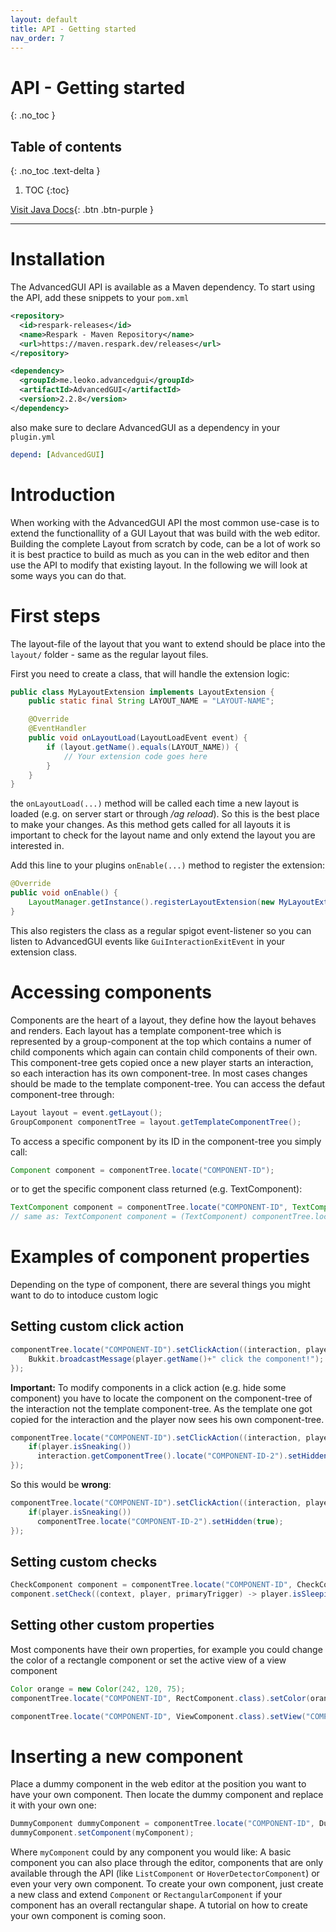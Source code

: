 ```yaml
---
layout: default
title: API - Getting started
nav_order: 7
---
```


# API - Getting started
{: .no_toc }

## Table of contents
{: .no_toc .text-delta }

1. TOC
{:toc}


[Visit Java Docs](https://advancedgui.app/apidocs/){: .btn .btn-purple }

---

# Installation

The AdvancedGUI API is available as a Maven dependency. To start using the API, add these snippets to your `pom.xml`

```xml
<repository>
  <id>respark-releases</id>
  <name>Respark - Maven Repository</name>
  <url>https://maven.respark.dev/releases</url>
</repository>
```

```xml
<dependency>
  <groupId>me.leoko.advancedgui</groupId>
  <artifactId>AdvancedGUI</artifactId>
  <version>2.2.8</version>
</dependency>
```

also make sure to declare AdvancedGUI as a dependency in your `plugin.yml`

```yaml
depend: [AdvancedGUI]
```

# Introduction

When working with the AdvancedGUI API the most common use-case is to extend the functionallity of a GUI Layout that was build with the web editor.
Building the complete Layout from scratch by code, can be a lot of work so it is best practice to build as much as you can in the web editor and then use the API to modify that existing layout. In the following we will look at some ways you can do that.

# First steps

The layout-file of the layout that you want to extend should be place into the `layout/` folder - same as the regular layout files.

First you need to create a class, that will handle the extension logic:
```java
public class MyLayoutExtension implements LayoutExtension {
    public static final String LAYOUT_NAME = "LAYOUT-NAME";

    @Override
    @EventHandler
    public void onLayoutLoad(LayoutLoadEvent event) {
        if (layout.getName().equals(LAYOUT_NAME)) {
            // Your extension code goes here
        }
    }
}
```

the `onLayoutLoad(...)` method will be called each time a new layout is loaded (e.g. on server start or through _/ag reload_). So this is the best place to make your changes. As this method gets called for all layouts it is important to check for the layout name and only extend the layout you are interested in.

Add this line to your plugins `onEnable(...)` method to register the extension:
```java
@Override
public void onEnable() {
    LayoutManager.getInstance().registerLayoutExtension(new MyLayoutExtension(), this);
}
```

This also registers the class as a regular spigot event-listener so you can listen to AdvancedGUI events like `GuiInteractionExitEvent` in your extension class.

# Accessing components

Components are the heart of a layout, they define how the layout behaves and renders. Each layout has a template component-tree which is represented by a group-component at the top which contains a numer of child components which again can contain child components of their own. This component-tree gets copied once a new player starts an interaction, so each interaction has its own component-tree. In most cases changes should be made to the template component-tree. You can access the defaut component-tree through:

```java
Layout layout = event.getLayout();
GroupComponent componentTree = layout.getTemplateComponentTree();
```

To access a specific component by its ID in the component-tree you simply call:
```java
Component component = componentTree.locate("COMPONENT-ID");
```
or to get the specific component class returned (e.g. TextComponent):
```java
TextComponent component = componentTree.locate("COMPONENT-ID", TextComponent.class);
// same as: TextComponent component = (TextComponent) componentTree.locate("COMPONENT-ID");
```

# Examples of component properties

Depending on the type of component, there are several things you might want to do to intoduce custom logic

## Setting custom click action

```java
componentTree.locate("COMPONENT-ID").setClickAction((interaction, player, primaryTrigger) -> {
    Bukkit.broadcastMessage(player.getName()+" click the component!");
});
```

**Important:** To modify components in a click action (e.g. hide some component) you have to locate the component on the component-tree of the interaction not the template component-tree.
As the template one got copied for the interaction and the player now sees his own component-tree.

```java
componentTree.locate("COMPONENT-ID").setClickAction((interaction, player, primaryTrigger) -> {
    if(player.isSneaking())
      interaction.getComponentTree().locate("COMPONENT-ID-2").setHidden(true);
});
```

So this would be **wrong**:
```java
componentTree.locate("COMPONENT-ID").setClickAction((interaction, player, primaryTrigger) -> {
    if(player.isSneaking())
      componentTree.locate("COMPONENT-ID-2").setHidden(true);
});
```

## Setting custom checks

```java
CheckComponent component = componentTree.locate("COMPONENT-ID", CheckComponent.class);
component.setCheck((context, player, primaryTrigger) -> player.isSleeping());
```

## Setting other custom properties

Most components have their own properties, for example you could change the color of a rectangle component or set the active view of a view component

```java
Color orange = new Color(242, 120, 75);
componentTree.locate("COMPONENT-ID", RectComponent.class).setColor(orange);
```

```java
componentTree.locate("COMPONENT-ID", ViewComponent.class).setView("COMPONENT-ID-2");
```

# Inserting a new component

Place a dummy component in the web editor at the position you want to have your own component. Then locate the dummy component and replace it with your own one:

```java
DummyComponent dummyComponent = componentTree.locate("COMPONENT-ID", DummyComponent.class);
dummyComponent.setComponent(myComponent);
```

Where `myComponent` could by any component you would like: A basic component you can also place through the editor, components that are only available through the API (like `ListComponent` or `HoverDetectorComponent`) or even your very own component. To create your own component, just create a new class and extend `Component` or `RectangularComponent` if your component has an overall rectangular shape. A tutorial on how to create your own component is coming soon.